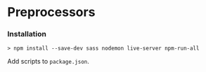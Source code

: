 # Preprocessors

### Installation

```
> npm install --save-dev sass nodemon live-server npm-run-all
```

Add scripts to `package.json`.
